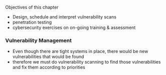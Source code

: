 
Objectives of this chapter
- Design, schedule and interpret vulnerability scans
- penetration testing
- cybersecurity exercises on on-going training & assessment 


### Vulnerability Management
- Even though there are tight systems in place, there would be new vulnerabilities that would be found
- therefore we must do vulnerability scanning to find those vulnerabilities and fix them according to priorities


